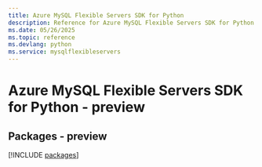 ```yaml
---
title: Azure MySQL Flexible Servers SDK for Python
description: Reference for Azure MySQL Flexible Servers SDK for Python
ms.date: 05/26/2025
ms.topic: reference
ms.devlang: python
ms.service: mysqlflexibleservers
---
```

# Azure MySQL Flexible Servers SDK for Python - preview
## Packages - preview
[!INCLUDE [packages](mysql-flexible-servers-index.md)]